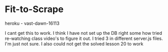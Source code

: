 # Fit-to-Scrape

heroku - vast-dawn-16113

I cant get this to work. I think I have not set up the DB right some how tried re-watching class video's to figure it out. I tried 3 in different server.js files. I'm just not sure. I also could not get the solved lesson 20 to work